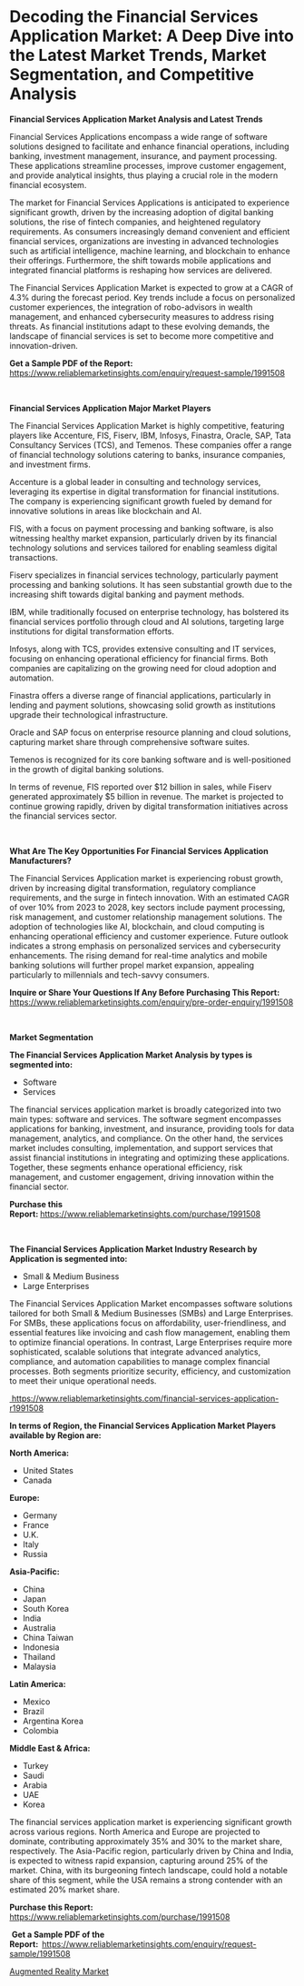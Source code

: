 <p><h1>Decoding the Financial Services Application Market: A Deep Dive into the Latest Market Trends, Market Segmentation, and Competitive Analysis</h1></p><p><strong>Financial Services Application Market Analysis and Latest Trends</strong></p>
<p><p>Financial Services Applications encompass a wide range of software solutions designed to facilitate and enhance financial operations, including banking, investment management, insurance, and payment processing. These applications streamline processes, improve customer engagement, and provide analytical insights, thus playing a crucial role in the modern financial ecosystem.</p><p>The market for Financial Services Applications is anticipated to experience significant growth, driven by the increasing adoption of digital banking solutions, the rise of fintech companies, and heightened regulatory requirements. As consumers increasingly demand convenient and efficient financial services, organizations are investing in advanced technologies such as artificial intelligence, machine learning, and blockchain to enhance their offerings. Furthermore, the shift towards mobile applications and integrated financial platforms is reshaping how services are delivered.</p><p>The Financial Services Application Market is expected to grow at a CAGR of 4.3% during the forecast period. Key trends include a focus on personalized customer experiences, the integration of robo-advisors in wealth management, and enhanced cybersecurity measures to address rising threats. As financial institutions adapt to these evolving demands, the landscape of financial services is set to become more competitive and innovation-driven.</p></p>
<p><strong>Get a Sample PDF of the Report:&nbsp;</strong> <a href="https://www.reliablemarketinsights.com/enquiry/request-sample/1991508?utm_campaign=2800&utm_medium=2&utm_source=Github&utm_content=ia&utm_term=09032025&utm_id=financial-services-application">https://www.reliablemarketinsights.com/enquiry/request-sample/1991508</a></p>
<p>&nbsp;</p>
<p><strong>Financial Services Application Major Market Players</strong></p>
<p><p>The Financial Services Application Market is highly competitive, featuring players like Accenture, FIS, Fiserv, IBM, Infosys, Finastra, Oracle, SAP, Tata Consultancy Services (TCS), and Temenos. These companies offer a range of financial technology solutions catering to banks, insurance companies, and investment firms.</p><p>Accenture is a global leader in consulting and technology services, leveraging its expertise in digital transformation for financial institutions. The company is experiencing significant growth fueled by demand for innovative solutions in areas like blockchain and AI. </p><p>FIS, with a focus on payment processing and banking software, is also witnessing healthy market expansion, particularly driven by its financial technology solutions and services tailored for enabling seamless digital transactions.</p><p>Fiserv specializes in financial services technology, particularly payment processing and banking solutions. It has seen substantial growth due to the increasing shift towards digital banking and payment methods.</p><p>IBM, while traditionally focused on enterprise technology, has bolstered its financial services portfolio through cloud and AI solutions, targeting large institutions for digital transformation efforts.</p><p>Infosys, along with TCS, provides extensive consulting and IT services, focusing on enhancing operational efficiency for financial firms. Both companies are capitalizing on the growing need for cloud adoption and automation.</p><p>Finastra offers a diverse range of financial applications, particularly in lending and payment solutions, showcasing solid growth as institutions upgrade their technological infrastructure.</p><p>Oracle and SAP focus on enterprise resource planning and cloud solutions, capturing market share through comprehensive software suites.</p><p>Temenos is recognized for its core banking software and is well-positioned in the growth of digital banking solutions.</p><p>In terms of revenue, FIS reported over $12 billion in sales, while Fiserv generated approximately $5 billion in revenue. The market is projected to continue growing rapidly, driven by digital transformation initiatives across the financial services sector.</p></p>
<p>&nbsp;</p>
<p><strong>What Are The Key Opportunities For Financial Services Application Manufacturers?</strong></p>
<p><p>The Financial Services Application market is experiencing robust growth, driven by increasing digital transformation, regulatory compliance requirements, and the surge in fintech innovation. With an estimated CAGR of over 10% from 2023 to 2028, key sectors include payment processing, risk management, and customer relationship management solutions. The adoption of technologies like AI, blockchain, and cloud computing is enhancing operational efficiency and customer experience. Future outlook indicates a strong emphasis on personalized services and cybersecurity enhancements. The rising demand for real-time analytics and mobile banking solutions will further propel market expansion, appealing particularly to millennials and tech-savvy consumers.</p></p>
<p><strong>Inquire or Share Your Questions If Any Before Purchasing This Report:</strong> <a href="https://www.reliablemarketinsights.com/enquiry/pre-order-enquiry/1991508?utm_campaign=2800&utm_medium=2&utm_source=Github&utm_content=ia&utm_term=09032025&utm_id=financial-services-application">https://www.reliablemarketinsights.com/enquiry/pre-order-enquiry/1991508</a></p>
<p>&nbsp;</p>
<p><strong>Market Segmentation</strong></p>
<p><strong>The Financial Services Application Market Analysis by types is segmented into:</strong></p>
<p><ul><li>Software</li><li>Services</li></ul></p>
<p><p>The financial services application market is broadly categorized into two main types: software and services. The software segment encompasses applications for banking, investment, and insurance, providing tools for data management, analytics, and compliance. On the other hand, the services market includes consulting, implementation, and support services that assist financial institutions in integrating and optimizing these applications. Together, these segments enhance operational efficiency, risk management, and customer engagement, driving innovation within the financial sector.</p></p>
<p><strong>Purchase this Report:&nbsp;</strong><a href="https://www.reliablemarketinsights.com/purchase/1991508?utm_campaign=2800&utm_medium=2&utm_source=Github&utm_content=ia&utm_term=09032025&utm_id=financial-services-application">https://www.reliablemarketinsights.com/purchase/1991508</a></p>
<p>&nbsp;</p>
<p><strong>The Financial Services Application Market Industry Research by Application is segmented into:</strong></p>
<p><ul><li>Small & Medium Business</li><li>Large Enterprises</li></ul></p>
<p><p>The Financial Services Application Market encompasses software solutions tailored for both Small & Medium Businesses (SMBs) and Large Enterprises. For SMBs, these applications focus on affordability, user-friendliness, and essential features like invoicing and cash flow management, enabling them to optimize financial operations. In contrast, Large Enterprises require more sophisticated, scalable solutions that integrate advanced analytics, compliance, and automation capabilities to manage complex financial processes. Both segments prioritize security, efficiency, and customization to meet their unique operational needs.</p></p>
<p><a href="https://www.reliablemarketinsights.com/financial-services-application-r1991508?utm_campaign=2800&utm_medium=2&utm_source=Github&utm_content=ia&utm_term=09032025&utm_id=financial-services-application">&nbsp;https://www.reliablemarketinsights.com/financial-services-application-r1991508</a></p>
<p><strong>In terms of Region, the Financial Services Application Market Players available by Region are:</strong></p>
<p>
    <p> <strong> North America: </strong>
        <ul>
            <li>United States</li>
            <li>Canada</li>
        </ul>
        </p> 
    <p> <strong> Europe: </strong>
        <ul>
            <li>Germany</li>
            <li>France</li>
            <li>U.K.</li>
            <li>Italy</li>
            <li>Russia</li>
        </ul>
        </p> 
    <p> <strong> Asia-Pacific: </strong>
        <ul>
            <li>China</li>
            <li>Japan</li>
            <li>South Korea</li>
            <li>India</li>
            <li>Australia</li>
            <li>China Taiwan</li>
            <li>Indonesia</li>
            <li>Thailand</li>
            <li>Malaysia</li>
        </ul>
        </p> 
    <p> <strong> Latin America: </strong>
        <ul>
            <li>Mexico</li>
            <li>Brazil</li>
            <li>Argentina Korea</li>
            <li>Colombia</li>
        </ul>
        </p> 
    <p> <strong> Middle East & Africa: </strong>
        <ul>
            <li>Turkey</li>
            <li>Saudi</li>
            <li>Arabia</li>
            <li>UAE</li>
            <li>Korea</li>
        </ul>
    </p>
    </p>
<p><p>The financial services application market is experiencing significant growth across various regions. North America and Europe are projected to dominate, contributing approximately 35% and 30% to the market share, respectively. The Asia-Pacific region, particularly driven by China and India, is expected to witness rapid expansion, capturing around 25% of the market. China, with its burgeoning fintech landscape, could hold a notable share of this segment, while the USA remains a strong contender with an estimated 20% market share.</p></p>
<p><strong>Purchase this Report: </strong><a href="https://www.reliablemarketinsights.com/purchase/1991508?utm_campaign=2800&utm_medium=2&utm_source=Github&utm_content=ia&utm_term=09032025&utm_id=financial-services-application">https://www.reliablemarketinsights.com/purchase/1991508</a></p>
<p>&nbsp;<strong>Get a Sample PDF of the Report:&nbsp;&nbsp;</strong><a href="https://www.reliablemarketinsights.com/enquiry/request-sample/1991508?utm_campaign=2800&utm_medium=2&utm_source=Github&utm_content=ia&utm_term=09032025&utm_id=financial-services-application">https://www.reliablemarketinsights.com/enquiry/request-sample/1991508</a></p>
<p><strong></strong></p>
<p><p><a href="https://github.com/alberthagorsuch/Market-Research-Report-List-1/blob/main/augmented-reality-market.md?utm_campaign=2800&utm_medium=2&utm_source=Github&utm_content=ia&utm_term=09032025&utm_id=financial-services-application">Augmented Reality Market</a></p></p>